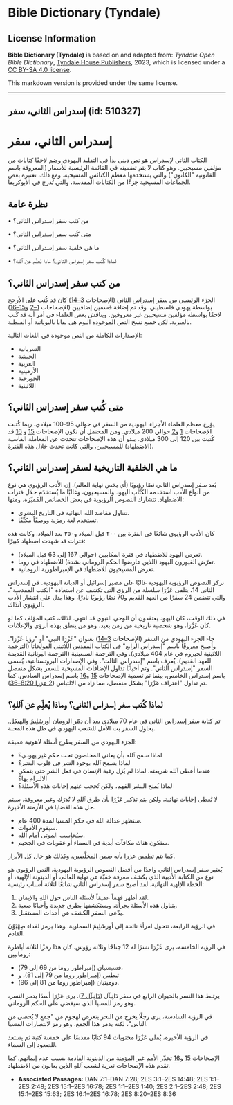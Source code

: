 # Bible Dictionary (Tyndale)

## License Information

**Bible Dictionary (Tyndale)** is based on and adapted from: _Tyndale Open Bible Dictionary_, [Tyndale House Publishers](https://tyndaleopenresources.com/), 2023, which is licensed under a [CC BY-SA 4.0 license](https://creativecommons.org/licenses/by-sa/4.0/legalcode.en).

This markdown version is provided under the same license.



--------------------------------

## إسدراس الثاني، سفر (id: 510327)

إسدراس الثاني، سفر
==================

الكتاب الثاني لإسدراس هو نص ديني بدأ في التقليد اليهودي وضم لاحقًا كتابات من مؤلفين مسيحيين. وهو كتاب لا يتم تضمينه في القائمة الرئيسية للأسفار (المعروفة باسم القانونية "الكانون") والتي يستخدمها معظم الكنائس المسيحية. ومع ذلك، تعتبره بعض الجماعات المسيحية جزءًا من الكتابات المقدسة، والتي تُدرج في الأبوكريفا.

نظرة عامة
---------

• من كتب سفر إسدراس الثاني؟

• متى كُتب سفر إسدراس الثاني؟

• ما هي خلفية سفر إسدراس الثاني؟

• لماذا كُتب سفر إسدراس الثاني؟ ماذا يُعلّم عن ٱللهِ؟

من كتب سفر إسدراس الثاني؟
-------------------------

الجزء الرئيسي من سفر إسدراس الثاني (الإصحاحات [3–14](https://ref.ly/2Esd3:1-2Esd14:48)) كان قد كُتب على الأرجح بواسطة يهودي فلسطيني. وقد تم إضافة قسمين إضافيين (الإصحاحات [1–2](https://ref.ly/2Esd1:1-2Esd2:48) و[15–16](https://ref.ly/2Esd15:1-2Esd16:78)) لاحقًا بواسطة مؤلفين مسيحيين غير معروفين. ويناقش بعض العلماء في أمر أنه قد كُتب بالعبرية. لكن جميع نسخ النص الموجودة اليوم هي بقايا باليونانية أو القبطية.

الإصدارات الكاملة من النص موجودة في اللغات التالية:

* السريانية
* الحبشة
* العربية
* الأرمينية
* الجورجية
* اللاتينية

متى كُتب سفر إسدراس الثاني؟
---------------------------

يؤرخ معظم العلماء الأجزاء اليهودية من السفر في حوالي 95–100 ميلادي. ربما كُتبت الإصحاحات [1](https://ref.ly/2Esd1:1-2Esd1:40) و[2](https://ref.ly/2Esd2:1-2Esd2:48) حوالي 200 ميلادي. ومن المحتمل أن تكون الإصحاحات [15](https://ref.ly/2Esd15:1-2Esd15:63) و [16](https://ref.ly/2Esd16:1-2Esd16:78) قد كُتبت بين 120 إلى 300 ميلادي. يبدو أن هذه الإصحاحات تتحدث عن المعاملة القاسية (الاضطهاد) للمسيحيين، والتي كانت تحدث خلال هذه الفترة.

ما هي الخلفية التاريخية لسفر إسدراس الثاني؟
-------------------------------------------

يُعد سفر إسدراس الثاني نصًا رؤيويًا (أي يخص نهاية العالم). إن الأدب الرؤيوي هي نوع من أنواع الأدب استخدمه الكُتَّاب اليهود والمسيحيون، وغالبًا ما يُستخدَم خلال فترات الاضطهاد. تتشارك النصوص الرؤيوية في بعض الخصائص المُميّزة، ومنها:

* تتناول مقاصد الله النهائية في التاريخ البشري.
* تستخدم لغة رمزية ووصفًاً مكثّفًا.

كان الأدب الرؤيوي شائعًا في الفترة بين ٢٠٠ قبل الميلاد و٣٥٠ بعد الميلاد. وكانت هذه فترات قد شهدت اضطهاد كبيرًا:

* تعرض اليهود للاضطهاد في فترة المكابيين (حوالي 167 إلى 63 قبل الميلاد).
* تعرّض الغيورون اليهود (الذين عارضوا الحكم الروماني بشدة) للاضطهاد في روما.
* تعرض المسيحيون للاضطهاد في الإمبراطورية الرومانية.

تركز النصوص الرؤيوية اليهودية غالبًا على مصير إسرائيل أو الديانة اليهودية. في إسدراس الثاني 14، يتلقى عَزْرَا سلسلة من الرؤى التي تكشف عن استعادة "الكتب المقدسة"، والتي تتضمن 24 سفرًا من العهد القديم و70 نصًا رؤيويًا نادرًا، وهذا يدل على انتشار الأدب الرؤيوي آنذاك.

في ذلك الوقت، كان اليهود يعتقدون أن الوحي النبوي قد انتهى. لذلك، كتب المؤلف كما لو كان عَزْرَا، وهو شخصية تاريخية من زمن بعيد، وهو من ينطق بهذه الرؤى والإعلانات.

جاء الجزء اليهودي من السفر (الإصحاحات [3–14](https://ref.ly/2Esd3:1-2Esd14:48)) بعنوان "عَزْرَا النبي" أو "رؤيا عَزْرَا". وأصبح معروفًا باسم "إسدراس الرابع" في الكتاب المقدس اللاتيني الفولجاتا (الترجمة اللاتينية لجيروم في عام 404 ميلادي). وفي الترجمة السبعينية (الترجمة اليونانية القديمة للعهد القديم)، يُعرف باسم "إسدراس الثالث". وفي الإصدارات البروتستانتية، يُسمى السفر "إسدراس الثاني". وتم أحيانًا تداول الإضافات المسيحية للسفر بشكل منفصل باسم إسدراس الخامس، بينما تم تسمية الإصحاحات [15](https://ref.ly/2Esd15:1-2Esd15:63) و[16](https://ref.ly/2Esd16:1-2Esd16:78) باسم إسدراس السادس. كما تم تداول "اعتراف عَزْرَا" بشكل منفصل، مما زاد من الالتباس ([2 عزرا 8:20–36](https://ref.ly/2Esd8:20-2Esd8:36)).

لماذا كُتب سفر إسدراس الثاني؟ وماذا يُعلِّم عن ٱللهِ؟
-----------------------------------------------------

تم كتابة سفر إسدراس الثاني في عام 70 ميلادي بعد أن دمّر الرومان أورشَلِيمَ والهيكل. يحاول السفر بث الأمل للشعب اليهودي في ظل هذه المحنة.

الجزء اليهودي من السفر يطرح أسئلة لاهوتية عميقة:

* لماذا سمح ٱلله بأن يعاني المخلصون تحت حكم غير يهودي؟
* لماذا يسمح ٱلله بوجود الشر في قلوب البشر؟
* عندما أعطى ٱلله شريعته، لماذا لم يُزل رغبة الإنسان في فعل الشر حتى يتمكن الالتزام بها؟
* لماذا يُمنح البشر الفهم، ولكن تُحجب عنهم إجابات هذه الأسئلة؟

لا تُعطى إجابات نهائية، ولكن يتم تذكير عَزْرَا بأن طرق ٱللهِ لا تُدرَك وغير معروفة. سيتم حل هذه القضايا في الأزمنة الأخيرة.

* ستظهر عدالة الله في حكم المسيا لمدة 400 عام.
* سيقوم الأموات.
* سيُحاسب الموتى أمام الله.
* ستكون هناك مكافآت أبدية في السماء أو عقوبات في الجحيم.

كما يتم تطمين عزرا بأنه ضمن المخلَّصين، وكذلك هو حال كل الأبرار.

يُعتبر سفر إسدراس الثاني واحدًا من أفضل النصوص الرؤيوية اليهودية. النص الرؤيوي هو نوع من الكتابة الأدبية الذي يكشف معرفة خفيّة عن نهاية العالم، أو الدينونة الإلهية، أو الخطة الإلهية النهائية. لقد أصبح سفر إسدراس الثاني شائعًا لثلاثة أسباب رئيسية:

1. لقد أظهر فهماً عميقاً لأسئلة الناس حول ٱللهِ والإيمان.
2. يتناول هذه الأسئلة بجرأة، ويستكشفها بطرق جديدة وأحيانًا صعبة.
3. يدّعى السفر الكشف عن أحداث المستقبل.

في الرؤية الرابعة، تتحول امرأة نائحة إلى أورشَلِيمَ السماوية. وهذا يرمز لفداء صِهْيَوْنَ القادم.

في الرؤية الخامسة، يرى عَزْرَا نسرًا له 12 جناحًا وثلاثة رؤوس. كان هذا رمزًا لثلاثة أباطرة رومانيين:

* فسبسيان (إمبراطور روما من 69 إلى 79\)،
* تيطس (إمبراطور روما من 79 إلى 81\)، و
* دوميتيان (إمبراطور روما من 81 إلى 96\).

يرتبط هذا النسر بالحيوان الرابع في سفر دَانِيآل ([دَانِيآل 7](https://ref.ly/Dan7:1-Dan7:28)). يرى عَزْرَا أسدًا يدمر النسر، وهو رمز للمسيا الذي سيقضي على الحكم الروماني.

في الرؤية السادسة، يرى رجلًا يخرج من البحر يتعرض لهجوم من "جمع لا يُحصى من الناس"، لكنه يدمر هذا الجمع، وهو رمز لانتصارات المسيا.

في الرؤية الأخيرة، يُملي عَزْرَا محتويات 94 كتابًا مقدسًا على خمسة كتبة ثم يستعد للصعود إلى السماء.

الإصحاحات [15](https://ref.ly/2Esd15:1-2Esd15:63) و[16](https://ref.ly/2Esd16:1-2Esd16:78) تحذّر الأمم غير المؤمنة من الدينونة القادمة بسبب عدم إيمانهم. كما تقدم هذه الإصحاحات تعزية لشعب ٱللهِ الذين يعانون من الاضطهاد.

* **Associated Passages:** DAN 7:1–DAN 7:28; 2ES 3:1–2ES 14:48; 2ES 1:1–2ES 2:48; 2ES 15:1–2ES 16:78; 2ES 1:1–2ES 1:40; 2ES 2:1–2ES 2:48; 2ES 15:1–2ES 15:63; 2ES 16:1–2ES 16:78; 2ES 8:20–2ES 8:36

